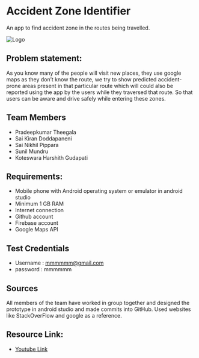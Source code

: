 # Accident Zone Identifier
An app to find accident zone in the routes being travelled.

![Logo](https://www.google.com/imgres?imgurl=https%3A%2F%2Fwww.aanavandi.com%2Fblog%2Fwp-content%2Fuploads%2F2018%2F04%2Ftemporary4de3e669e03e327052011206.jpg&imgrefurl=https%3A%2F%2Fwww.aanavandi.com%2Fblog%2F275-accident-prone-areas-on-kerala-roads-study%2F&docid=i4qqRUsPhOjvKM&tbnid=-I2GmEfSruWWIM%3A&vet=10ahUKEwij19qH9-3lAhXuna0KHaUvBXoQMwhJKAYwBg..i&w=800&h=600&bih=663&biw=1366&q=accident%20prone%20areas&ved=0ahUKEwij19qH9-3lAhXuna0KHaUvBXoQMwhJKAYwBg&iact=mrc&uact=8)


## Problem statement:
As you know many of the people will visit new places, they use google maps as they don’t know the route, we try to show predicted accident-prone areas present in that particular route which will could also be reported using the app by the users while they traversed that route. So that users can be aware and drive safely while entering these zones.

## Team Members
- Pradeepkumar Theegala
- Sai Kiran Doddapaneni
- Sai Nikhil Pippara
- Sunil Mundru
- Koteswara Harshith Gudapati

## Requirements:
- Mobile phone with Android operating system or emulator in android studio
- Minimum 1 GB RAM
- Internet connection
- Github account
- Firebase account
- Google Maps API

## Test Credentials 
- Username : mmmmmm@gmail.com
- password : mmmmmm


## Sources
All members of the team have worked in group together and designed the prototype in android studio and made commits into GitHub.
Used websites like StackOverFlow and google as a reference.

## Resource Link:
- [Youtube Link](https://www.youtube.com/watch?v=LpWhAz3e1sI)

